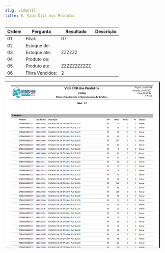 ```yaml
---
slug: vidautil
title: 8. Vida Útil dos Produtos
---
```

Ordem | Pergunta | Resultado | Descrição
----- | -------- | --------- | ---------
01    |Filial: | 07|
02    |Estoque de: | |
03    |Estoque ate: |ZZZZZZ |
04    |Produto de: | |
05    |Produto ate: |ZZZZZZZZZZZ |
06    |Filtra Vencidos: |2|

![Alt text](image-1.png)
